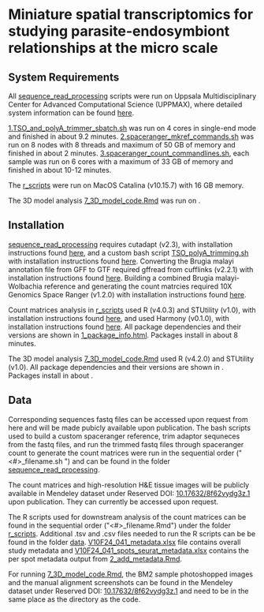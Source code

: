 # Miniature spatial transcriptomics for studying parasite-endosymbiont relationships at the micro scale 

## System Requirements

All [sequence_read_processing](https://github.com/giacomellolab/Brugia_malayi_study/tree/main/sequence_read_processing) scripts were run on Uppsala Multidisciplinary Center for Advanced Computational Science (UPPMAX), where detailed system information can be found [here](https://www.uppmax.uu.se/resources/systems/the-rackham-cluster/#:~:text=Each%20compute%20node%20consists%20of,ECC%202400MHz%20DIMM%20DRAM%20memory.). 

[1.TSO_and_polyA_trimmer_sbatch.sh](https://github.com/giacomellolab/Brugia_malayi_study/blob/main/sequence_read_processing/1.TSO_and_polyA_trimmer_sbatch.sh) was run on 4 cores in single-end mode and finished in about 9.2 minutes. [2.spaceranger_mkref_commands.sh](https://github.com/giacomellolab/Brugia_malayi_study/blob/main/sequence_read_processing/2.spaceranger_mkref_commands.sh) was run on 8 nodes with 8 threads and maximum of 50 GB of memory and finished in about 2 minutes. [3.spaceranger_count_commandlines.sh](https://github.com/giacomellolab/Brugia_malayi_study/blob/main/sequence_read_processing/3.spaceranger_count_commandlines.sh), each sample was run on 6 cores with a maximum of 33 GB of memory and finished in about 10-12 minutes.

The [r_scripts](https://github.com/giacomellolab/Brugia_malayi_study/tree/main/r_scripts) were run on MacOS Catalina (v10.15.7) with 16 GB memory.

The 3D model analysis [7_3D_model_code.Rmd](https://github.com/giacomellolab/Brugia_malayi_study/blob/main/r_scripts/7_3D_model_code.Rmd) was run on .

## Installation

[sequence_read_processing](https://github.com/giacomellolab/Brugia_malayi_study/tree/main/sequence_read_processing) requires cutadapt (v2.3), with installation instructions found [here](https://cutadapt.readthedocs.io/en/stable/installation.html), and a custom bash script [TSO_polyA_trimming.sh](https://github.com/giacomellolab/Brugia_malayi_study/blob/main/sequence_read_processing/1.TSO_and_polyA_trimmer_sbatch.sh) with installation instructions found [here](https://github.com/ludvigla/VisiumTrim). Converting the Brugia malayi annotation file from GFF to GTF required gffread from cufflinks (v2.2.1) with installation instructions found [here](https://github.com/cole-trapnell-lab/cufflinks). Building a combined Brugia malayi-Wolbachia reference and generating the count matrcies required 10X Genomics Space Ranger (v1.2.0) with installation instructions found [here](https://support.10xgenomics.com/spatial-gene-expression/software/pipelines/latest/tutorials/setup-spaceranger#install).

Count matrices analysis in [r_scripts](https://github.com/giacomellolab/Brugia_malayi_study/tree/main/r_scripts) used R (v4.0.3) and STUtility (v1.0), with installation instructions found [here](https://github.com/jbergenstrahle/STUtility), and used Harmony (v0.1.0), with installation instructions found [here](https://github.com/immunogenomics/harmony). All package dependencies and their versions are shown in [1_package_info.html](https://github.com/giacomellolab/Brugia_malayi_study/blob/main/r_scripts/1_package_info.html). Packages install in about 8 minutes.

The 3D model analysis [7_3D_model_code.Rmd](https://github.com/giacomellolab/Brugia_malayi_study/blob/main/r_scripts/7_3D_model_code.Rmd) used R (v4.2.0) and STUtility (v1.0). All package dependencies and their versions are shown in . Packages install in about .

## Data

Corresponding sequences fastq files can be accessed upon request from here and will be made pubicly available upon publication. The bash scripts used to build a custom spaceranger reference, trim adaptor sequneces from the fastq files, and run the trimmed fastq files through spaceranger count to generate the count matrices were run in the sequential order ("<#>_filename.sh ") and can be found in the folder [sequence_read_processing](https://github.com/giacomellolab/Brugia_malayi_study/tree/main/sequence_read_processing).

The count matrices and high-resolution H&E tissue images will be publicly available in Mendeley dataset under Reserved DOI: [10.17632/8f62vydg3z.1](https://data.mendeley.com/v1/datasets/8f62vydg3z/draft) upon publication. They can currently be accessed upon request.

The R scripts used for downstream analysis of the count matrices can be found in the sequential order ("<#>_filename.Rmd") under the folder [r_scripts](https://github.com/giacomellolab/Brugia_malayi_study/tree/main/r_scripts). Additional .tsv and .csv files needed to run the R scripts can be be found in the folder [data](https://github.com/giacomellolab/Brugia_malayi_study/tree/main/data). [V10F24_041_metadata.xlsx](https://github.com/giacomellolab/Brugia_malayi_study/blob/main/data/V10F24_041_metadata.xlsx) file contains overall study metadata and [V10F24_041_spots_seurat_metadata.xlsx](https://github.com/giacomellolab/Brugia_malayi_study/blob/main/data/V10F24_041_spots_seurat_metadata.xlsx) contains the per spot metadata output from [2_add_metadata.Rmd](https://github.com/giacomellolab/Brugia_malayi_study/blob/main/r_scripts/2_add_metadata.Rmd). 

For running [7_3D_model_code.Rmd](https://github.com/giacomellolab/Brugia_malayi_study/blob/main/r_scripts/7_3D_model_code.Rmd), the BM2 sample photoshopped images and the manual alignment screenshots can be found in the Mendeley dataset under Reserved DOI: [10.17632/8f62vydg3z.1](https://data.mendeley.com/v1/datasets/8f62vydg3z/draft) and need to be in the same place as the directory as the code.
